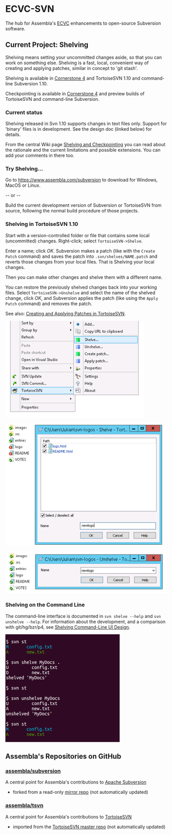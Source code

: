 # ECVC-SVN
The hub for Assembla's [ECVC](https://www.assembla.com/ecvc) enhancements to open-source Subversion software.

## Current Project: Shelving
Shelving means setting your uncommitted changes aside, so that you can work on something else. Shelving is a fast, local,  convenient way of creating and applying patches, similar in concept to 'git stash'.

Shelving is available in [Cornerstone 4](https://cornerstone.assembla.com/) and TortoiseSVN 1.10 and command-line Subversion 1.10.

Checkpointing is available in [Cornerstone 4](https://cornerstone.assembla.com/) and preview builds of TortoiseSVN and command-line Subversion.

### Current status
Shelving released in Svn 1.10 supports changes in text files only. Support for 'binary' files is in development. See the design doc (linked below) for details.

From the central Wiki page [Shelving and Checkpointing](https://cwiki.apache.org/confluence/display/SVN/Shelving+and+Checkpointing) you can read about the rationale and the current limitations and possible extensions. You can add your comments in there too.

### Try Shelving...
Go to https://www.assembla.com/subversion to download for Windows, MacOS or Linux.

-- or --

Build the current development version of Subversion or TortoiseSVN from source, following the normal build procedure of those projects.

### Shelving in TortoiseSVN 1.10
Start with a version-controlled folder or file that contains some local (uncommitted) changes. Right-click; select `TortoiseSVN->Shelve`.

Enter a name; click *OK*. Subversion makes a patch (like with the `Create Patch` command) and saves the patch into `.svn/shelves/NAME.patch` and reverts those changes from your local files. That is Shelving your local changes.

Then you can make other changes and shelve them with a different name.

You can restore the previously shelved changes back into your working files. Select `TortoiseSVN->Unshelve` and select the name of the shelved change, click *OK*, and Subversion applies the patch (like using the `Apply Patch` command) and removes the patch.

See also: [Creating and Applying Patches in TortoiseSVN](https://tortoisesvn.net/docs/nightly/TortoiseSVN_en/tsvn-dug-patch.html).
  
![context menu](tsvn-1-cmenu-shelve.png)

![shelve dialog](tsvn-2-dlg-shelve.png)

![unshelve dialog](tsvn-2-dlg-unshelve.png)

### Shelving on the Command Line

The command-line interface is documented in `svn shelve --help` and `svn unshelve --help`. For information about the development, and a comparison with git/hg/bzr/p4, see [Shelving Command-Line UI Design](https://cwiki.apache.org/confluence/display/SVN/Shelving+Command-Line+UI+Design).

![command line](shelve-demo-1.png)

## Assembla's Repositories on GitHub

### [assembla/subversion](https://github.com/assembla/subversion)
A central point for Assembla's contributions to [Apache Subversion](http://subversion.apache.org)
  * forked from a read-only [mirror repo](https://github.com/apache/subversion)
    (not automatically updated)

### [assembla/tsvn](https://github.com/assembla/tsvn)
A central point for Assembla's contributions to [TortoiseSVN](http://tortoisesvn.net)
  * imported from the [TortoiseSVN master repo](https://sourceforge.net/p/tortoisesvn/code/)
    (not automatically updated)
